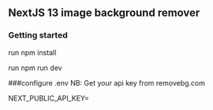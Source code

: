 ## NextJS 13 image background remover 

### Getting started
run npm install

run npm run dev

###configure .env
NB: Get your api key from removebg.com

NEXT_PUBLIC_API_KEY= 